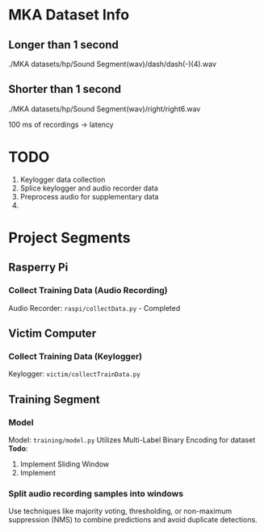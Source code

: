 
# MKA Dataset Info

## Longer than 1 second
./MKA datasets/hp/Sound Segment(wav)/dash/dash(-)(4).wav

## Shorter than 1 second
./MKA datasets/hp/Sound Segment(wav)/right/right6.wav

100 ms of recordings -> latency


# TODO
1. Keylogger data collection
2. Splice keylogger and audio recorder data
3. Preprocess audio for supplementary data
4. 



# Project Segments

## Rasperry Pi
### Collect Training Data (Audio Recording)
Audio Recorder: `raspi/collectData.py` - Completed

## Victim Computer
### Collect Training Data (Keylogger)
Keylogger: `victim/collectTrainData.py`

## Training Segment
### Model
Model: `training/model.py`
Utilizes Multi-Label Binary Encoding for dataset
**Todo**:
1. Implement Sliding Window
2. Implement

### Split audio recording samples into windows
Use techniques like majority voting, thresholding, or non-maximum suppression (NMS) to combine predictions and avoid duplicate detections.